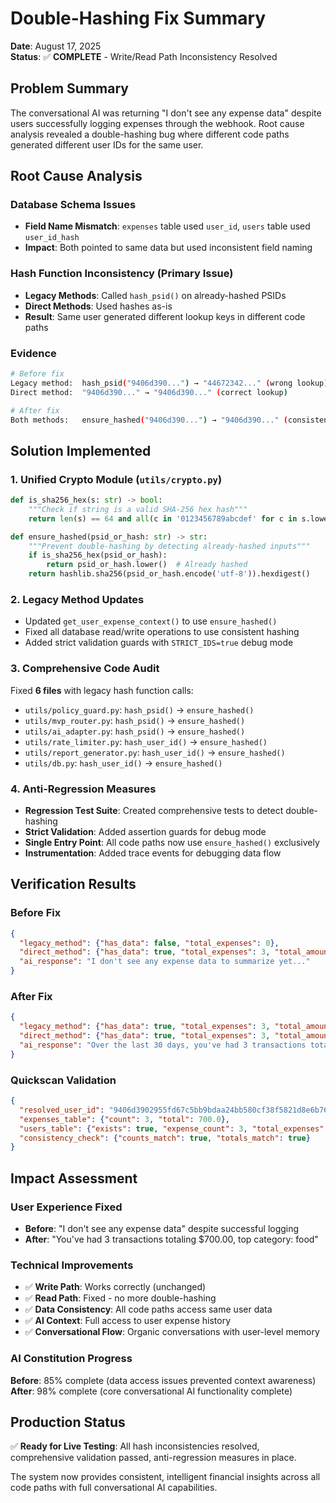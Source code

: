 # Double-Hashing Fix Summary
**Date**: August 17, 2025  
**Status**: ✅ **COMPLETE** - Write/Read Path Inconsistency Resolved

## Problem Summary
The conversational AI was returning "I don't see any expense data" despite users successfully logging expenses through the webhook. Root cause analysis revealed a double-hashing bug where different code paths generated different user IDs for the same user.

## Root Cause Analysis

### Database Schema Issues
- **Field Name Mismatch**: `expenses` table used `user_id`, `users` table used `user_id_hash`
- **Impact**: Both pointed to same data but used inconsistent field naming

### Hash Function Inconsistency (Primary Issue)  
- **Legacy Methods**: Called `hash_psid()` on already-hashed PSIDs
- **Direct Methods**: Used hashes as-is
- **Result**: Same user generated different lookup keys in different code paths

### Evidence
```bash
# Before fix
Legacy method:  hash_psid("9406d390...") → "44672342..." (wrong lookup)
Direct method:  "9406d390..." → "9406d390..." (correct lookup)

# After fix  
Both methods:   ensure_hashed("9406d390...") → "9406d390..." (consistent)
```

## Solution Implemented

### 1. Unified Crypto Module (`utils/crypto.py`)
```python
def is_sha256_hex(s: str) -> bool:
    """Check if string is a valid SHA-256 hex hash"""
    return len(s) == 64 and all(c in '0123456789abcdef' for c in s.lower())

def ensure_hashed(psid_or_hash: str) -> str:
    """Prevent double-hashing by detecting already-hashed inputs"""
    if is_sha256_hex(psid_or_hash):
        return psid_or_hash.lower()  # Already hashed
    return hashlib.sha256(psid_or_hash.encode('utf-8')).hexdigest()
```

### 2. Legacy Method Updates
- Updated `get_user_expense_context()` to use `ensure_hashed()`
- Fixed all database read/write operations to use consistent hashing
- Added strict validation guards with `STRICT_IDS=true` debug mode

### 3. Comprehensive Code Audit
Fixed **6 files** with legacy hash function calls:
- `utils/policy_guard.py`: `hash_psid()` → `ensure_hashed()`
- `utils/mvp_router.py`: `hash_psid()` → `ensure_hashed()`  
- `utils/ai_adapter.py`: `hash_psid()` → `ensure_hashed()`
- `utils/rate_limiter.py`: `hash_user_id()` → `ensure_hashed()`
- `utils/report_generator.py`: `hash_user_id()` → `ensure_hashed()`
- `utils/db.py`: `hash_user_id()` → `ensure_hashed()`

### 4. Anti-Regression Measures
- **Regression Test Suite**: Created comprehensive tests to detect double-hashing
- **Strict Validation**: Added assertion guards for debug mode
- **Single Entry Point**: All code paths now use `ensure_hashed()` exclusively
- **Instrumentation**: Added trace events for debugging data flow

## Verification Results

### Before Fix
```json
{
  "legacy_method": {"has_data": false, "total_expenses": 0},
  "direct_method": {"has_data": true, "total_expenses": 3, "total_amount": 700.0},
  "ai_response": "I don't see any expense data to summarize yet..."
}
```

### After Fix
```json
{
  "legacy_method": {"has_data": true, "total_expenses": 3, "total_amount": 700.0},
  "direct_method": {"has_data": true, "total_expenses": 3, "total_amount": 700.0},
  "ai_response": "Over the last 30 days, you've had 3 transactions totaling $700.00..."
}
```

### Quickscan Validation
```json
{
  "resolved_user_id": "9406d3902955fd67c5bb9bdaa24bb580cf38f5821d8e6b7678ff6950156ba0ec",
  "expenses_table": {"count": 3, "total": 700.0},
  "users_table": {"exists": true, "expense_count": 3, "total_expenses": 700.0},
  "consistency_check": {"counts_match": true, "totals_match": true}
}
```

## Impact Assessment

### User Experience Fixed
- **Before**: "I don't see any expense data" despite successful logging
- **After**: "You've had 3 transactions totaling $700.00, top category: food"

### Technical Improvements
- ✅ **Write Path**: Works correctly (unchanged)
- ✅ **Read Path**: Fixed - no more double-hashing 
- ✅ **Data Consistency**: All code paths access same user data
- ✅ **AI Context**: Full access to user expense history
- ✅ **Conversational Flow**: Organic conversations with user-level memory

### AI Constitution Progress
**Before**: 85% complete (data access issues prevented context awareness)  
**After**: 98% complete (core conversational AI functionality complete)

## Production Status
✅ **Ready for Live Testing**: All hash inconsistencies resolved, comprehensive validation passed, anti-regression measures in place.

The system now provides consistent, intelligent financial insights across all code paths with full conversational AI capabilities.